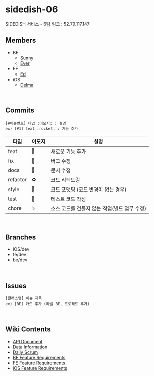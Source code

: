 # sidedish-06
SIDEDISH 서비스 - 6팀
링크 : 52.79.117.147

## Members

- BE 
    - [Sunny](https://github.com/kses1010)
    - [Ever](https://github.com/hsik0225)
- FE
    - [Ed](https://github.com/sungik-choi)
- iOS 
    - [Delma](https://github.com/delmaSong)

<br>

## Commits

```
[#이슈번호] 타입 :이모지: : 설명
ex) [#1] feat :rocket: : 기능 추가
```

| 타입 | 이모지 | 설명 |
|--|--|--|
|feat|:rocket:|새로운 기능 추가|
|fix|:pushpin:|버그 수정|
|docs|:page_facing_up:|문서 수정|
|refactor|:recycle:|코드 리팩토링|
|style|:art:|코드 포맷팅 (코드 변경이 없는 경우)|
|test|:checkered_flag:|테스트 코드 작성|
|chore|:sparkles:|소스 코드를 건들지 않는 작업(빌드 업무 수정)|

<br>

## Branches

- iOS/dev 
- fe/dev
- be/dev

<br>

## Issues

```
[클래스명] 이슈 제목
ex) [BE] 카드 추가 (라벨 BE, 프로젝트 추가)
```

<br>

## Wiki Contents

- [API Document]()
- [Data Information]()
- [Daily Scrum]()
- [BE Feature Requirements]()
- [FE Feature Requirements]()
- [iOS Feature Requirements]()

